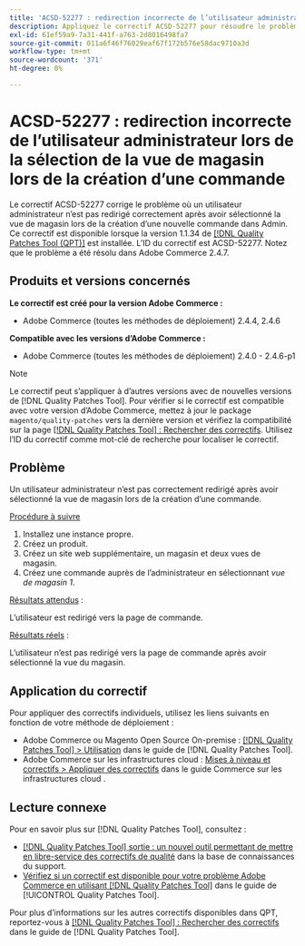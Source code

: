 ```yaml
---
title: 'ACSD-52277 : redirection incorrecte de l’utilisateur administrateur lors de la sélection de la vue de magasin lors de la création d’une commande'
description: Appliquez le correctif ACSD-52277 pour résoudre le problème d’Adobe Commerce en raison duquel un utilisateur administrateur n’est pas correctement redirigé après avoir sélectionné la vue du magasin lors de la création d’une nouvelle commande dans Admin.
exl-id: 61ef59a9-7a31-441f-a763-2d8016498fa7
source-git-commit: 011a6f46f76029eaf67f172b576e58dac9710a3d
workflow-type: tm+mt
source-wordcount: '371'
ht-degree: 0%

---
```


# ACSD-52277 : redirection incorrecte de l’utilisateur administrateur lors de la sélection de la vue de magasin lors de la création d’une commande

Le correctif ACSD-52277 corrige le problème où un utilisateur administrateur n’est pas redirigé correctement après avoir sélectionné la vue de magasin lors de la création d’une nouvelle commande dans Admin. Ce correctif est disponible lorsque la version 1.1.34 de [[!DNL Quality Patches Tool (QPT)]](https://experienceleague.adobe.com/fr/docs/commerce-operations/tools/quality-patches-tool/quality-patches-tool-to-self-serve-quality-patches) est installée. L’ID du correctif est ACSD-52277. Notez que le problème a été résolu dans Adobe Commerce 2.4.7.

## Produits et versions concernés

**Le correctif est créé pour la version Adobe Commerce :**

* Adobe Commerce (toutes les méthodes de déploiement) 2.4.4, 2.4.6

**Compatible avec les versions d’Adobe Commerce :**

* Adobe Commerce (toutes les méthodes de déploiement) 2.4.0 - 2.4.6-p1

>[!NOTE]
>
>Le correctif peut s’appliquer à d’autres versions avec de nouvelles versions de [!DNL Quality Patches Tool]. Pour vérifier si le correctif est compatible avec votre version d’Adobe Commerce, mettez à jour le package `magento/quality-patches` vers la dernière version et vérifiez la compatibilité sur la page [[!DNL Quality Patches Tool] : Rechercher des correctifs](https://experienceleague.adobe.com/tools/commerce-quality-patches/index.html?lang=fr). Utilisez l’ID du correctif comme mot-clé de recherche pour localiser le correctif.

## Problème

Un utilisateur administrateur n’est pas correctement redirigé après avoir sélectionné la vue de magasin lors de la création d’une commande.

<u>Procédure à suivre</u>

1. Installez une instance propre.
1. Créez un produit.
1. Créez un site web supplémentaire, un magasin et deux vues de magasin.
1. Créez une commande auprès de l’administrateur en sélectionnant *vue de magasin 1*.

<u>Résultats attendus</u> :

L’utilisateur est redirigé vers la page de commande.

<u>Résultats réels</u> :

L’utilisateur n’est pas redirigé vers la page de commande après avoir sélectionné la vue du magasin.

## Application du correctif

Pour appliquer des correctifs individuels, utilisez les liens suivants en fonction de votre méthode de déploiement :

* Adobe Commerce ou Magento Open Source On-premise : [[!DNL Quality Patches Tool] > Utilisation](/help/tools/quality-patches-tool/usage.md) dans le guide de [!DNL Quality Patches Tool].
* Adobe Commerce sur les infrastructures cloud : [Mises à niveau et correctifs > Appliquer des correctifs](https://experienceleague.adobe.com/docs/commerce-cloud-service/user-guide/develop/upgrade/apply-patches.html?lang=fr) dans le guide Commerce sur les infrastructures cloud .

## Lecture connexe

Pour en savoir plus sur [!DNL Quality Patches Tool], consultez :

* [[!DNL Quality Patches Tool] sortie : un nouvel outil permettant de mettre en libre-service des correctifs de qualité](https://experienceleague.adobe.com/fr/docs/commerce-operations/tools/quality-patches-tool/quality-patches-tool-to-self-serve-quality-patches) dans la base de connaissances du support.
* [Vérifiez si un correctif est disponible pour votre problème Adobe Commerce en utilisant [!DNL Quality Patches Tool]](/help/tools/quality-patches-tool/patches-available-in-qpt/check-patch-for-magento-issue-with-magento-quality-patches.md) dans le guide de [!UICONTROL Quality Patches Tool].


Pour plus d’informations sur les autres correctifs disponibles dans QPT, reportez-vous à [[!DNL Quality Patches Tool] : Rechercher des correctifs](https://experienceleague.adobe.com/tools/commerce-quality-patches/index.html?lang=fr) dans le guide de [!DNL Quality Patches Tool].
